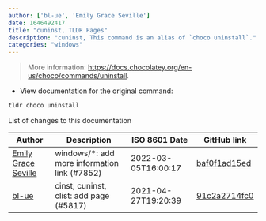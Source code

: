 ```yaml
---
author: ['bl-ue', 'Emily Grace Seville']
date: 1646492417
title: "cuninst, TLDR Pages"
description: "cuninst, This command is an alias of `choco uninstall`."
categories: "windows"
---
```

> More information: <https://docs.chocolatey.org/en-us/choco/commands/uninstall>.

- View documentation for the original command:

```bash
tldr choco uninstall
```
List of changes to this documentation


Author | Description | ISO 8601 Date | GitHub link
------|-----|-----|-----
[Emily Grace Seville](mailto:emilyseville7cf@gmail.com) | windows/*: add more information link (#7852) | 2022-03-05T16:00:17 | [baf0f1ad15ed](https://github.com/tldr-pages/tldr/commit/baf0f1ad15ed606fe57d014f34d7a0c700ab26ac)
[bl-ue](mailto:54780737+bl-ue@users.noreply.github.com) | cinst, cuninst, clist: add page (#5817) | 2021-04-27T19:20:39 | [91c2a2714fc0](https://github.com/tldr-pages/tldr/commit/91c2a2714fc0df328535bc59f8c99407e57ce455)


